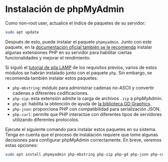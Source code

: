# Instalación de phpMyAdmin

Como non-root user, actualice el índice de paquetes de su servidor:

```bash
sudo apt update
```

Después de esto, puede instalar el paquete `phpmyadmin`. Junto con este paquete, en la [documentación oficial también se le recomienda](https://docs.phpmyadmin.net/en/latest/require.html) instalar algunas extensiones PHP en su servidor para habilitar ciertas funcionalidades y mejorar el rendimiento.

Si siguió el [tutorial de pila LAMP](https://www.digitalocean.com/community/tutorials/how-to-install-linux-apache-mysql-php-lamp-stack-on-ubuntu-20-04) de los requisitos previos, varios de estos módulos se habrán instalado junto con el paquete `php`. Sin embargo, se recomienda también instalar estos paquetes:

* `php-mbstring`: módulo para administrar cadenas no-ASCII y convertir cadenas a diferentes codificaciones.
* `php-zip`: esta extensión admite la carga de archivos `.zip` a phpMyAdmin.
* `php-gd`: habilita la obtención de ayuda de [la biblioteca GD Graphics](https://en.wikipedia.org/wiki/GD\_Graphics\_Library).
* `php-json`: proporciona PHP con compatibilidad para serialización JSON.
* `php-curl`: permite que PHP interactúe con diferentes tipos de servidores utilizando diferentes protocolos.

Ejecute el siguiente comando para instalar estos paquetes en su sistema. Tenga en cuenta que el proceso de instalación requiere que tome algunas decisiones para configurar phpMyAdmin correctamente. En breve, veremos estas opciones:

```bash
sudo apt install phpmyadmin php-mbstring php-zip php-gd php-json php-curl
```
